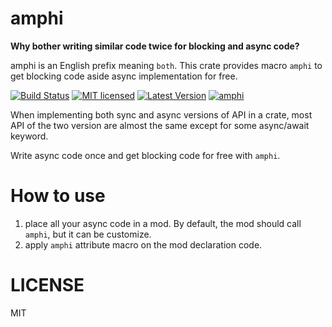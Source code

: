 <!-- cargo-sync-readme start -->


# amphi
**Why bother writing similar code twice for blocking and async code?**

amphi is an English prefix meaning `both`. This crate provides macro `amphi` to get
blocking code aside async implementation for free.

[![Build Status](https://github.com/fMeow/amphi/workflows/CI%20%28Linux%29/badge.svg?branch=master)](https://github.com/fMeow/amphi/actions)
[![MIT licensed](https://img.shields.io/badge/license-MIT-blue.svg)](./LICENSE)
[![Latest Version](https://img.shields.io/crates/v/amphi.svg)](https://crates.io/crates/amphi)
[![amphi](https://docs.rs/amphi/badge.svg)](https://docs.rs/amphi)

When implementing both sync and async versions of API in a crate, most API
of the two version are almost the same except for some async/await keyword.

Write async code once and get blocking code for free with `amphi`.

# How to use
1. place all your async code in a mod. By default, the mod should call `amphi`,
but it can be customize.
2. apply `amphi` attribute macro on the mod declaration code.

# LICENSE
MIT

<!-- cargo-sync-readme end -->

